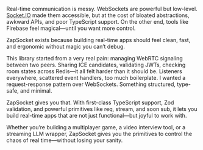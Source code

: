 Real-time communication is messy. WebSockets are powerful but low-level. [Socket.IO](http://socket.io/) made them accessible, but at the cost of bloated abstractions, awkward APIs, and poor TypeScript support. On the other end, tools like Firebase feel magical—until you want more control.

ZapSocket exists because building real-time apps should feel clean, fast, and ergonomic without magic you can’t debug.

This library started from a very real pain: managing WebRTC signaling between two peers. Sharing ICE candidates, validating JWTs, checking room states across Redis—it all felt harder than it should be. Listeners everywhere, scattered event handlers, too much boilerplate. I wanted a request-response pattern over WebSockets. Something structured, type-safe, and minimal.

ZapSocket gives you that. With first-class TypeScript support, Zod validation, and powerful primitives like req, stream, and soon sub, it lets you build real-time apps that are not just functional—but joyful to work with.

Whether you’re building a multiplayer game, a video interview tool, or a streaming LLM wrapper, ZapSocket gives you the primitives to control the chaos of real time—without losing your sanity.
